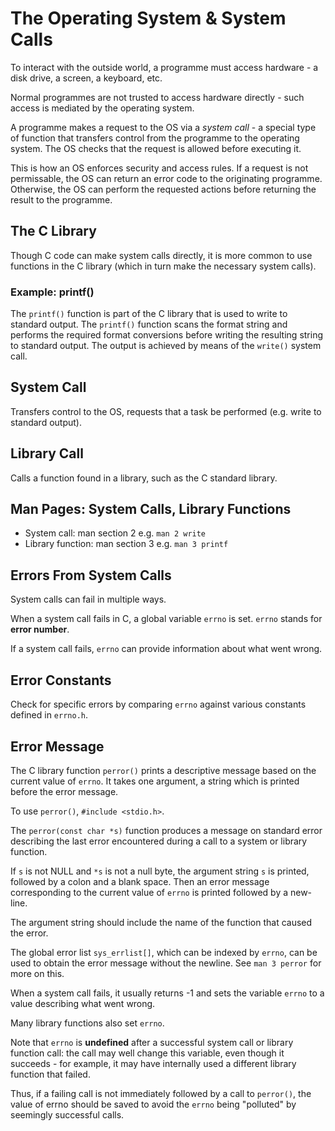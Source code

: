 # The Operating System & System Calls
To interact with the outside world, a programme must access hardware - a disk drive, a screen, a keyboard, etc.

Normal programmes are not trusted to access hardware directly - such access is mediated by the operating system.

A programme makes a request to the OS via a _system call_ - a special type of function that transfers control from the programme to the operating system. The OS checks that the request is allowed before executing it.

This is how an OS enforces security and access rules. If a request is not permissable, the OS can return an error code to the originating programme. Otherwise, the OS can perform the requested actions before returning the result to the programme.

The C Library
-------------
Though C code can make system calls directly, it is more common to use functions in the C library (which in turn make the necessary system calls).

### Example: printf()
The `printf()` function is part of the C library that is used to write to standard output. The `printf()` function scans the format string and performs the required format conversions before writing the resulting string to standard output. The output is achieved by means of the `write()` system call.

System Call
-----------
Transfers control to the OS, requests that a task be performed (e.g. write to standard output).

Library Call
------------
Calls a function found in a library, such as the C standard library.

Man Pages: System Calls, Library Functions
------------------------------------------
* System call: man section 2 e.g. `man 2 write`
* Library function: man section 3 e.g. `man 3 printf`

Errors From System Calls
------------------------
System calls can fail in multiple ways.

When a system call fails in C, a global variable `errno` is set. `errno` stands for __error number__.

If a system call fails, `errno` can provide information about what went wrong.

Error Constants
---------------
Check for specific errors by comparing `errno` against various constants defined in `errno.h`.

Error Message
-------------
The C library function `perror()` prints a descriptive message based on the current value of `errno`. It takes one argument, a string which is printed before the error message.

To use `perror()`, `#include <stdio.h>`.

The `perror(const char *s)` function produces a message on standard error describing the last error encountered during a call to a system or library function.

If `s` is not NULL and `*s` is not a null byte, the argument string `s` is printed, followed by a colon and a blank space. Then an error message corresponding to the current value of `errno` is printed followed by a new-line.

The argument string should include the name of the function that caused the error.

 The global error list `sys_errlist[]`, which can be indexed by `errno`, can be used to obtain the error message without the newline. See `man 3 perror` for more on this.

When a system call fails, it usually returns -1 and sets the variable `errno` to a value describing what went wrong.

Many library functions also set `errno`.

Note that `errno` is __undefined__ after a successful system call or library function call: the call may well change this variable, even though it succeeds - for example, it may have internally used a different library function that failed.

Thus, if a failing call is not immediately followed by a call to `perror()`, the value of errno should be saved to avoid the `errno` being "polluted" by seemingly successful calls.

